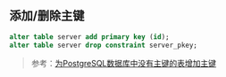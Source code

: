 ## 添加/删除主键
```sql
alter table server add primary key (id);
alter table server drop constraint server_pkey;
```

> 参考：[为PostgreSQL数据库中没有主键的表增加主键](http://www.sijitao.net/2026.html)


